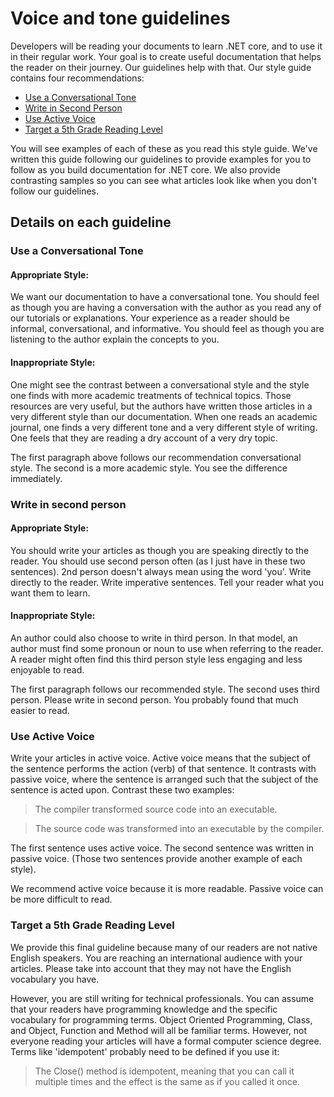 # Voice and tone guidelines

Developers will be reading your documents to learn .NET core, and to use it in their regular work.
Your goal is to create useful documentation that helps the reader on their journey. Our guidelines
help with that. Our style guide contains four recommendations:
- [Use a Conversational Tone](#use-a-conversational-tone)
- [Write in Second Person](#write-in-second-person)
- [Use Active Voice](#use-active-voice)
- [Target a 5th Grade Reading Level](#target-a-5th-grade-reading-level)

You will see examples of each of these as you read this style guide. We've written this guide
following our guidelines to provide examples for you to follow as you build documentation
for .NET core. We also provide contrasting samples so you can see what articles look like
when you don't follow our guidelines.

## Details on each guideline

### Use a Conversational Tone
#### Appropriate Style:
We want our documentation to have a conversational tone. You should feel as though you
are having a conversation with the author as you read any of our tutorials or explanations.
Your experience as a reader should be informal, conversational, and informative. You should
feel as though you are listening to the author explain the concepts to you.

#### Inappropriate Style:
One might see the contrast between a conversational style and the style one finds with
more academic treatments of technical topics. Those resources are very useful, but the authors
have written those articles in a very different style than our documentation. When one reads
an academic journal, one finds a very different tone and a very different style of writing.
One feels that they are reading a dry account of a very dry topic.  

The first paragraph above follows our recommendation conversational style. The second
is a more academic style. You see the difference immediately. 

### Write in second person
#### Appropriate Style:
You should write your articles as though you are speaking directly to the reader. You
should use second person often (as I just have in these two sentences). 2nd person doesn't
always mean using the word 'you'. Write directly to the reader. Write imperative sentences.
Tell your reader what you want them to learn.

#### Inappropriate Style: 
An author could also choose to write in third person. In that model, an author must find some
pronoun or noun to use when referring to the reader. A reader might often find this third
person style less engaging and less enjoyable to read.

The first paragraph follows our recommended style. The second uses third person. Please write
in second person. You probably found that much easier to read.

### Use Active Voice

Write your articles in active voice. Active voice means that the subject of the sentence performs
the action (verb) of that sentence. It contrasts with passive voice, where the sentence is arranged
such that the subject of the sentence is acted upon. Contrast these two examples:

>The compiler transformed source code into an executable.

>The source code was transformed into an executable by the compiler.

The first sentence uses active voice. The second sentence was written in passive voice.
(Those two sentences provide another example of each style).

We recommend active voice because it is more readable. Passive voice can be more difficult to read.

### Target a 5th Grade Reading Level

We provide this final guideline because many of our readers are not native English speakers.
You are reaching an international audience with your articles. Please take into account that
they may not have the English vocabulary you have.

However, you are still writing for technical professionals. You can assume that your readers
have programming knowledge and the specific vocabulary for programming terms. Object Oriented
Programming, Class, and Object, Function and Method will all be familiar terms. However, not everyone
reading your articles will have a formal computer science degree. Terms like 'idempotent' probably
need to be defined if you use it:

>The Close() method is idempotent, meaning that you can call it multiple times and the effect is
the same as if you called it once.
